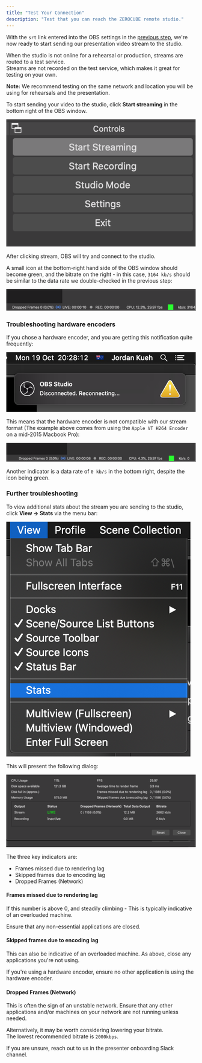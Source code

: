 ```yaml
---
title: "Test Your Connection"
description: "Test that you can reach the ZEROCUBE remote studio."
---
```


With the `srt` link entered into the OBS settings in the [previous step](../04-streaming-settings#stream-settings),
we're now ready to start sending our presentation video stream to the studio.

When the studio is not online for a rehearsal or production, streams are routed to a test service.  
Streams are not recorded on the test service, which makes it great for testing on your own.

**Note:** We recommend testing on the same network and location you will be using for rehearsals and the presentation.

To start sending your video to the studio, click **Start streaming** in the bottom right of the OBS window.

![](start-streaming.png)

After clicking stream, OBS will try and connect to the studio.

A small icon at the bottom-right hand side of the OBS window should become green, and the bitrate on the right - in this
case, `3164 kb/s` should be similar to the data rate we double-checked in the previous step:

![](stream-status-bar.png)

### Troubleshooting hardware encoders

If you chose a hardware encoder, and you are getting this notification quite frequently:

![](notification-disconnected.png)

This means that the hardware encoder is not compatible with our stream format (The example above comes from using the
`Apple VT H264 Encoder` on a mid-2015 Macbook Pro):

![](stream-status-no-data.png)

Another indicator is a data rate of `0 kb/s` in the bottom right, despite the icon being green.

### Further troubleshooting

To view additional stats about the stream you are sending to the studio, click **View &rarr; Stats** via the menu bar:

![](view-stats-menubar.png)

This will present the following dialog:

![](stats-window.png)

The three key indicators are:

* Frames missed due to rendering lag
* Skipped frames due to encoding lag
* Dropped Frames (Network)

#### Frames missed due to rendering lag

If this number is above 0, and steadily climbing - This is typically indicative of an overloaded machine.

Ensure that any non-essential applications are closed.

#### Skipped frames due to encoding lag

This can also be indicative of an overloaded machine. As above, close any applications you're not using.

If you're using a hardware encoder, ensure no other application is using the hardware encoder.

#### Dropped Frames (Network)

This is often the sign of an unstable network. Ensure that any other applications and/or machines on your network are
not running unless needed.

Alternatively, it may be worth considering lowering your bitrate.  
The lowest recommended bitrate is `2000kbps`.

If you are unsure, reach out to us in the presenter onboarding Slack channel.
